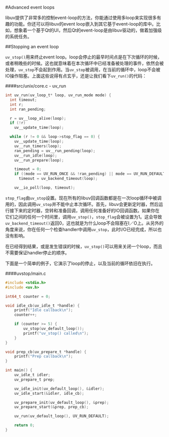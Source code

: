 #Advanced event loops

libuv提供了非常多的控制event-loop的方法，你能通过使用多loop来实现很多有趣的功能。你还可以将libuv的event loop嵌入到其它基于event-loop的库中。比如，想象着一个基于Qt的UI，然后Qt的event-loop是由libuv驱动的，做着加强级的系统任务。  

##Stopping an event loop

`uv_stop()`用来终止event loop。loop会停止的最早时间点是在下次循环的时候，或者稍晚些的时候。这也就意味着在本次循环中已经准备被处理的事件，依然会被处理，`uv_stop`不会起到作用。当`uv_stop`被调用，在当前的循环中，loop不会被IO操作阻塞。上面这些说得有点玄乎，还是让我们看下`uv_run()`的代码：  

####src/unix/core.c - uv_run

```c
int uv_run(uv_loop_t* loop, uv_run_mode mode) {
  int timeout;
  int r;
  int ran_pending;

  r = uv__loop_alive(loop);
  if (!r)
    uv__update_time(loop);

  while (r != 0 && loop->stop_flag == 0) {
    uv__update_time(loop);
    uv__run_timers(loop);
    ran_pending = uv__run_pending(loop);
    uv__run_idle(loop);
    uv__run_prepare(loop);

    timeout = 0;
    if ((mode == UV_RUN_ONCE && !ran_pending) || mode == UV_RUN_DEFAULT)
      timeout = uv_backend_timeout(loop);

    uv__io_poll(loop, timeout);
```

`stop_flag`由`uv_stop`设置。现在所有的libuv回调函数都是在一次loop循环中被调用的，因此调用`uv_stop`并不能中止本次循环。首先，libuv会更新定时器，然后运行接下来的定时器，空转和准备回调，调用任何准备好的IO回调函数。如果你在它们之间的任何一个时间里，调用`uv_stop()`，`stop_flag`会被设置为1。这会导致`uv_backend_timeout()`返回0，这也就是为什么loop不会阻塞在I／O上。从另外的角度来说，你在任何一个检查handler中调用`uv_stop`，此时I/O已经完成，所以也没有影响。 

在已经得到结果，或是发生错误的时候，`uv_stop()`可以用来关闭一个loop，而且不需要保证handler停止的顺序。  

下面是一个简单的例子，它演示了loop的停止，以及当前的循环依旧在执行。  

####uvstop/main.c

```c
#include <stdio.h>
#include <uv.h>

int64_t counter = 0;

void idle_cb(uv_idle_t *handle) {
    printf("Idle callback\n");
    counter++;

    if (counter >= 5) {
        uv_stop(uv_default_loop());
        printf("uv_stop() called\n");
    }
}

void prep_cb(uv_prepare_t *handle) {
    printf("Prep callback\n");
}

int main() {
    uv_idle_t idler;
    uv_prepare_t prep;

    uv_idle_init(uv_default_loop(), &idler);
    uv_idle_start(&idler, idle_cb);

    uv_prepare_init(uv_default_loop(), &prep);
    uv_prepare_start(&prep, prep_cb);

    uv_run(uv_default_loop(), UV_RUN_DEFAULT);

    return 0;
}
```


